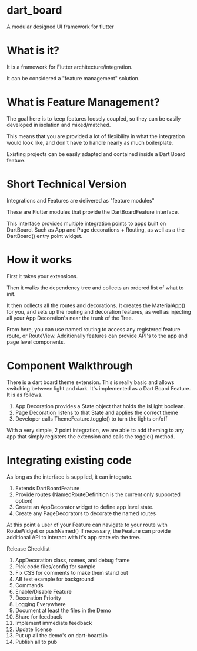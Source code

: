 # dart_board

A modular designed UI framework for flutter

# What is it?

It is a framework for Flutter architecture/integration.

It can be considered a "feature management" solution.

# What is Feature Management?

The goal here is to keep features loosely coupled, so they can be easily 
developed in isolation and mixed/matched.

This means that you are provided a lot of flexibility in what
the integration would look like, and don't have to handle
nearly as much boilerplate.

Existing projects can be easily adapted and contained inside a Dart Board
feature.

# Short Technical Version

Integrations and Features are delivered as "feature modules"

These are Flutter modules that provide the DartBoardFeature interface.

This interface provides multiple integration points to apps built on DartBoard.
Such as App and Page decorations + Routing, as well as a the DartBoard() entry point widget.

# How it works

First it takes your extensions.

Then it walks the dependency tree and collects an ordered list of what to init.

It then collects all the routes and decorations. It creates the MaterialApp()
for you, and sets up the routing and decoration features, as well as injecting all your App Decoration's near the trunk of the Tree.

From here, you can use named routing to access any registered feature route, or
RouteView. Additionally features can provide API's to the app and page level components.

# Component Walkthrough

There is a dart board theme extension. This is really basic and allows switching between light and dark. It's implemented as a Dart Board Feature. It is as follows.

1) App Decoration provides a State object that holds the isLight boolean.
2) Page Decoration listens to that State and applies the correct theme
3) Developer calls ThemeFeature.toggle() to turn the lights on/off

With a very simple, 2 point integration, we are able to add theming to any app that simply registers the extension and calls the toggle() method.


# Integrating existing code

As long as the interface is supplied, it can integrate.

1) Extends DartBoardFeature
2) Provide routes (NamedRouteDefinition is the current only supported option)
3) Create an AppDecorator widget to define app level state.
4) Create any PageDecorators to decorate the named routes

At this point a user of your Feature can navigate to your route with RouteWidget or pushNamed()
If necessary, the Feature can provide additional API to interact with it's app state via the tree.


Release Checklist
1) AppDecoration class, names, and debug frame
2) Pick code files/config for sample
3) Fix CSS for comments to make them stand out
4) AB test example for background
5) Commands
6) Enable/Disable Feature
7) Decoration Priority
8) Logging Everywhere
9) Document at least the files in the Demo
10) Share for feedback
11) Implement immediate feedback
12) Update license
13) Put up all the demo's on dart-board.io
14) Publish all to pub
